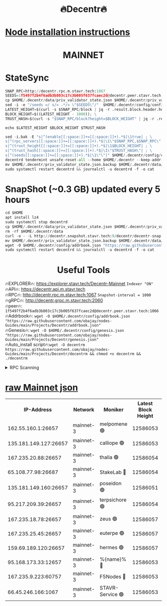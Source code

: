 <h1 align="center"> 🔥Decentr🔥</h1>

[Node installation instructions](https://github.com/obajay/nodes-Guides/tree/main/Projects/Decentr)
=
<h1 align="center"> MAINNET</h1>

# StateSync
```python
SNAP_RPC=http://decentr.rpc.m.stavr.tech:1067
SEEDS=1f5497f2b4f6adb3b803c17c3b005f637fcaec2d@decentr.peer.stavr.tech:1066
cp $HOME/.decentr/data/priv_validator_state.json $HOME/.decentr/priv_validator_state.json.backup
sed -i -e "/seeds =/ s/= .*/= \"$SEEDS\"/"  $HOME/.decentr/config/config.toml
LATEST_HEIGHT=$(curl -s $SNAP_RPC/block | jq -r .result.block.header.height); \
BLOCK_HEIGHT=$((LATEST_HEIGHT - 1000)); \
TRUST_HASH=$(curl -s "$SNAP_RPC/block?height=$BLOCK_HEIGHT" | jq -r .result.block_id.hash)

echo $LATEST_HEIGHT $BLOCK_HEIGHT $TRUST_HASH

sed -i.bak -E "s|^(enable[[:space:]]+=[[:space:]]+).*$|\1true| ; \
s|^(rpc_servers[[:space:]]+=[[:space:]]+).*$|\1\"$SNAP_RPC,$SNAP_RPC\"| ; \
s|^(trust_height[[:space:]]+=[[:space:]]+).*$|\1$BLOCK_HEIGHT| ; \
s|^(trust_hash[[:space:]]+=[[:space:]]+).*$|\1\"$TRUST_HASH\"| ; \
s|^(seeds[[:space:]]+=[[:space:]]+).*$|\1\"\"|" $HOME/.decentr/config/config.toml
decentrd tendermint unsafe-reset-all --home $HOME/.decentr --keep-addr-book
mv $HOME/.decentr/priv_validator_state.json.backup $HOME/.decentr/data/priv_validator_state.json
sudo systemctl restart decentrd && journalctl -u decentrd -f -o cat
```
# SnapShot (~0.3 GB) updated every 5 hours
```python
cd $HOME
apt install lz4
sudo systemctl stop decentrd
cp $HOME/.decentr/data/priv_validator_state.json $HOME/.decentr/priv_validator_state.json.backup
rm -rf $HOME/.decentr/data
curl -o - -L http://decentr.snapshot.stavr.tech:9/decentr/decentr-snap.tar.lz4 | lz4 -c -d - | tar -x -C $HOME/.decentr --strip-components 2
mv $HOME/.decentr/priv_validator_state.json.backup $HOME/.decentr/data/priv_validator_state.json
wget -O $HOME/.decentr/config/addrbook.json "https://raw.githubusercontent.com/obajay/nodes-Guides/main/Projects/Decentr/addrbook.json"
sudo systemctl restart decentrd && journalctl -u decentrd -f -o cat
```

 <h1 align="center"> Useful Tools</h1>

🔥EXPLORER🔥:     https://explorer.stavr.tech/Decentr-Mainnet        `Indexer "ON"` \
🔥API🔥:          https://decentr.api.m.stavr.tech \
🔥RPC🔥:          http://decentr.rpc.m.stavr.tech:1067              `Snapshot-interval = 1000` \
🔥gRPC🔥:         http://decentr.grpc.m.stavr.tech:2060 \
🔥peer🔥:         `1f5497f2b4f6adb3b803c17c3b005f637fcaec2d@decentr.peer.stavr.tech:1066` \
🔥Addrbook🔥:  `wget -O $HOME/.decentr/config/addrbook.json "https://raw.githubusercontent.com/obajay/nodes-Guides/main/Projects/Decentr/addrbook.json"` \
🔥Genesis🔥:  `wget -O $HOME/.decentr/config/genesis.json "https://raw.githubusercontent.com/obajay/nodes-Guides/main/Projects/Decentr/genesis.json"` \
🔥Auto_install script🔥:`wget -O decentrm https://raw.githubusercontent.com/obajay/nodes-Guides/main/Projects/Decentr/decentrm && chmod +x decentrm && ./decentrm`

<details>
<summary>RPC Scanning</summary>

<h2 align="center"> We scan nodes in real time every 4 hours. And we provide the final result of RPC endpoints.
We cannot influence the operation of these nodes in any way. </h2>


```python
If Voting Power is higher than 0 --> then the Node is a validator of the network and may be subject to attack and be a potential threat to the chain.
```
```python
We marked such validators with a red symbol
```

</details>

[raw Mainnet json](https://rpc-check.decentrm.stavr.tech/decentrm/rpc-decentrm-result.json)
=



<table><tr><th>IP-Address</th><th>Network</th><th>Moniker</th><th>Latest Block Height</th><th>Earliest Block Height</th><th>Catching Up</th><th>Tx Index</th><th>Voting Power</th><th>Scan Time</th></tr><tr><td>162.55.160.1:26657</td><td>mainnet-3</td><td>melpomene 🟢</td><td>12586053</td><td>1688950</td><td>False</td><td>on</td><td>0</td><td>2024-01-25T09:29:50.648849833UTC</td></tr><tr><td>135.181.149.127:26657</td><td>mainnet-3</td><td>calliope 🟢</td><td>12586053</td><td>1688950</td><td>False</td><td>on</td><td>0</td><td>2024-01-25T09:29:53.035035237UTC</td></tr><tr><td>167.235.20.88:26657</td><td>mainnet-3</td><td>thalia 🟢</td><td>12586054</td><td>1688950</td><td>False</td><td>on</td><td>0</td><td>2024-01-25T09:29:58.897933681UTC</td></tr><tr><td>65.108.77.98:26687</td><td>mainnet-3</td><td>StakeLab 🔴</td><td>12586054</td><td>1688950</td><td>False</td><td>on</td><td>5403962</td><td>2024-01-25T09:29:59.247485096UTC</td></tr><tr><td>135.181.149.160:26657</td><td>mainnet-3</td><td>poseidon 🟢</td><td>12586051</td><td>1688950</td><td>False</td><td>on</td><td>0</td><td>2024-01-25T09:30:03.944822520UTC</td></tr><tr><td>95.217.209.39:26657</td><td>mainnet-3</td><td>terpsichore 🟢</td><td>12586054</td><td>1688950</td><td>False</td><td>on</td><td>0</td><td>2024-01-25T09:30:08.396125378UTC</td></tr><tr><td>167.235.18.78:26657</td><td>mainnet-3</td><td>zeus 🟢</td><td>12586057</td><td>1688950</td><td>False</td><td>on</td><td>0</td><td>2024-01-25T09:30:12.741884760UTC</td></tr><tr><td>167.235.25.45:26657</td><td>mainnet-3</td><td>euterpe 🟢</td><td>12586057</td><td>1688950</td><td>False</td><td>on</td><td>0</td><td>2024-01-25T09:30:15.049535130UTC</td></tr><tr><td>159.69.189.120:26657</td><td>mainnet-3</td><td>hermes 🟢</td><td>12586057</td><td>1688950</td><td>False</td><td>on</td><td>0</td><td>2024-01-25T09:30:17.429951454UTC</td></tr><tr><td>95.168.173.33:12657</td><td>mainnet-3</td><td>%{name}% 🔴</td><td>12586053</td><td>8964001</td><td>False</td><td>on</td><td>4176576</td><td>2024-01-25T09:29:54.255244544UTC</td></tr><tr><td>167.235.9.223:60757</td><td>mainnet-3</td><td>F5Nodes 🔴</td><td>12586053</td><td>12380001</td><td>False</td><td>off</td><td>562</td><td>2024-01-25T09:29:54.516115379UTC</td></tr><tr><td>66.45.246.166:1067</td><td>mainnet-3</td><td>STAVR-Service 🟢</td><td>12586053</td><td>12583001</td><td>False</td><td>on</td><td>0</td><td>2024-01-25T09:29:53.666206815UTC</td></tr></table>